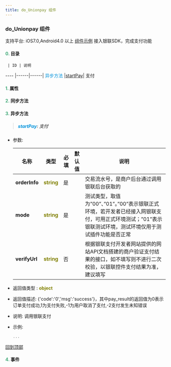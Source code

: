 ```yaml
---
title: do_Unionpay 组件
---
```


### do_Unionpay 组件

 支持平台: iOS7.0,Android4.0 以上
 [组件示例](https://github.com/do-api/docs-example/tree/master/source/view/do_Unionpay)
 接入银联SDK，完成支付功能

#### <font color ='#40A977'>**0.**</font> 目录

     | ID | 说明
---- |------|------|
<font color ='#0092db'>异步方法</font>  |[startPay](#startPay)| 支付

#### <font color ='#40A977'>**1.**</font> 属性

#### <font color ='#40A977'>**2.**</font> 同步方法

#### <font color ='#40A977'>**3.**</font> 异步方法

>##### <span id=startPay><font color ='#0092db'>**startPay**</font></span>: 支付

- 参数:

  名称 | 类型 |必填|默认值|说明
  ---- |-------------  |--------------|--------|------
  **orderInfo** |<font color ='#808000'>**string**</font> | 是 | |交易流水号，是商户后台通过调用银联后台获取的
  **mode** |<font color ='#808000'>**string**</font> | 是 | |测试类型，取值为”00”、”01”。”00”表示银联正式环境，若开发者已经接入网银联支付，可用正式环境测试；”01”表示银联测试环境，测试环境仅用于测试插件功能是否正常
  **verifyUrl** |<font color ='#808000'>**string**</font> | 否 | |根据银联支付开发者网站提供的网站API文档搭建的商户验证支付结果的接口，如不填写则不进行二次校验，以银联控件支付结果为准，建议填写
- 返回值类型 : <font color ='#808000'>**object**</font>
- 返回值描述: {'code':'0','msg':'success'}，其中pay_result的返回值为0表示订单支付成功,1为支付失败,-1为用户取消了支付,-2支付发生未知错误
- 说明: 调用银联支付
- 示例:

  ```javascript
  ...

  ```

[回到顶部](#top)


#### <font color ='#40A977'>**4.**</font> 事件


